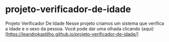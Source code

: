 # projeto-verificador-de-idade
 Projeto Verificador De Idade
 Nesse projeto criamos um sistema que verifica a idade e o sexo da pessoa.
 Você pode dar uma olhada clicando (aqui)[https://leandrokastilho.github.io/projeto-verificador-de-idade/]
